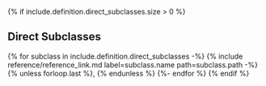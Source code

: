{% if include.definition.direct_subclasses.size > 0 %}
## Direct Subclasses

{% for subclass in include.definition.direct_subclasses -%}
{% include reference/reference_link.md label=subclass.name path=subclass.path -%}
{% unless forloop.last %}, {% endunless %}
{%- endfor %}
{% endif %}
